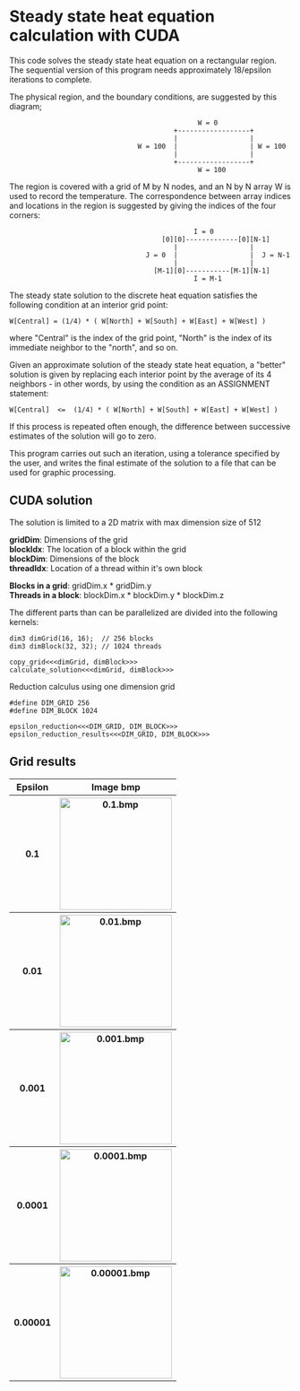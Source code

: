 # Steady state heat equation calculation with CUDA

This code solves the steady state heat equation on a rectangular region. The sequential version of this program needs approximately
18/epsilon iterations to complete.

The physical region, and the boundary conditions, are suggested
by this diagram;

```
                                               W = 0
                                         +------------------+
                                         |                  |
                                W = 100  |                  | W = 100
                                         |                  |
                                         +------------------+
                                               W = 100
```

The region is covered with a grid of M by N nodes, and an N by N
array W is used to record the temperature.  The correspondence between
array indices and locations in the region is suggested by giving the
indices of the four corners:

```
                                              I = 0
                                      [0][0]-------------[0][N-1]
                                         |                  |
                                  J = 0  |                  |  J = N-1
                                         |                  |
                                    [M-1][0]-----------[M-1][N-1]
                                              I = M-1
```
The steady state solution to the discrete heat equation satisfies the
following condition at an interior grid point:

`W[Central] = (1/4) * ( W[North] + W[South] + W[East] + W[West] )`

where "Central" is the index of the grid point, "North" is the index
of its immediate neighbor to the "north", and so on.

Given an approximate solution of the steady state heat equation, a
"better" solution is given by replacing each interior point by the
average of its 4 neighbors - in other words, by using the condition
as an ASSIGNMENT statement:

`W[Central]  <=  (1/4) * ( W[North] + W[South] + W[East] + W[West] )`

If this process is repeated often enough, the difference between successive
estimates of the solution will go to zero.

This program carries out such an iteration, using a tolerance specified by
the user, and writes the final estimate of the solution to a file that can
be used for graphic processing.

## CUDA solution

The solution is limited to a 2D matrix with max dimension size of 512

**gridDim**: Dimensions of the grid  
**blockIdx**: The location of a block within the grid  
**blockDim**: Dimensions of the block  
**threadIdx**: Location of a thread within it's own block  

**Blocks in a grid**: gridDim.x * gridDim.y  
**Threads in a block**: blockDim.x * blockDim.y * blockDim.z

The different parts than can be parallelized are divided into the following kernels:

```
dim3 dimGrid(16, 16);  // 256 blocks
dim3 dimBlock(32, 32); // 1024 threads

copy_grid<<<dimGrid, dimBlock>>>  
calculate_solution<<<dimGrid, dimBlock>>>  
```

Reduction calculus using one dimension grid

```
#define DIM_GRID 256
#define DIM_BLOCK 1024

epsilon_reduction<<<DIM_GRID, DIM_BLOCK>>>
epsilon_reduction_results<<<DIM_GRID, DIM_BLOCK>>> 
```

## Grid results

<table style="width:100%;">
  <tr>
    <th style="text-align: center;">Epsilon</th>
    <th style="text-align: center;">Image bmp</th>
  </tr>
  <tr>
    <th style="text-align: center;">0.1</td>
    <th style="text-align: center;"><img src="https://raw.githubusercontent.com/sergiovhe/heatedplate-cuda/master/img/0.1.bmp" alt="0.1.bmp" height="200px" width="200px"/></td>
  </tr>
  <tr>
    <th style="text-align: center;">0.01</td>
    <th style="text-align: center;"><img src="https://raw.githubusercontent.com/sergiovhe/heatedplate-cuda/master/img/0.01.bmp" alt="0.01.bmp" height="200px" width="200px"/></td>
  </tr>
  <tr>
    <th style="text-align: center;">0.001</td>
    <th style="text-align: center;"><img src="https://raw.githubusercontent.com/sergiovhe/heatedplate-cuda/master/img/0.001.bmp" alt="0.001.bmp" height="200px" width="200px"/></td>
  </tr>
  <tr>
    <th style="text-align: center;">0.0001</td>
    <th style="text-align: center;"><img src="https://raw.githubusercontent.com/sergiovhe/heatedplate-cuda/master/img/0.0001.bmp" alt="0.0001.bmp" height="200px" width="200px"/></td>
  </tr>
  <tr>
    <th style="text-align: center;">0.00001</td>
    <th style="text-align: center;"><img src="https://raw.githubusercontent.com/sergiovhe/heatedplate-cuda/master/img/0.00001.bmp" alt="0.00001.bmp" height="200px" width="200px"/></td>
  </tr>
</table>
